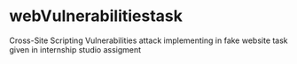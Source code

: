 # webVulnerabilitiestask
Cross-Site Scripting Vulnerabilities attack implementing in fake website task given in internship studio assigment
